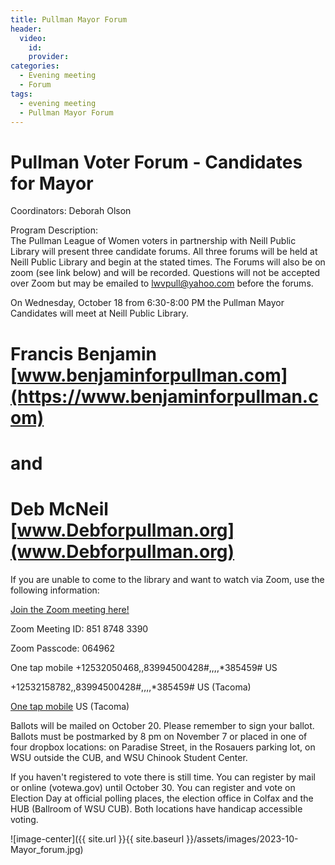 ```yaml
---
title: Pullman Mayor Forum
header:
  video:
    id:
    provider:
categories:
  - Evening meeting
  - Forum
tags:
  - evening meeting
  - Pullman Mayor Forum
---
```


#  Pullman Voter Forum - Candidates for Mayor

Coordinators: Deborah Olson

Program Description:  
The Pullman League of Women voters in partnership with Neill Public Library will present three candidate forums. All three forums will be held at Neill Public Library and begin at the stated times. The Forums will also be on zoom (see link below) and will be recorded. Questions will not be accepted over Zoom but may be emailed to [lwvpull@yahoo.com](mailto:lwvpull@yahoo.com) before the forums.

On Wednesday, October 18 from 6:30-8:00 PM the Pullman Mayor Candidates will meet at Neill Public Library.

# Francis Benjamin [www.benjaminforpullman.com](https://www.benjaminforpullman.com)

# and

# Deb McNeil [www.Debforpullman.org](www.Debforpullman.org)

If you are unable to come to the library and want to watch via Zoom, use the following information:

[Join the Zoom meeting here!](https://us02web.zoom.us/j/85187483390?pwd=VjBvVCs3YnZjSXVRbUltZGFRMzFOQT09)

Zoom Meeting ID: 851 8748 3390

Zoom Passcode: 064962

One tap mobile
+12532050468,,83994500428#,,,,*385459# US

+12532158782,,83994500428#,,,,*385459# US (Tacoma)

[One tap mobile](tel:+12532158782,,83994500428#,,,,*385459#) US (Tacoma)

Ballots will be mailed on October 20. Please remember to sign your ballot. Ballots must be postmarked by 8 pm on November 7 or placed in one of four dropbox locations: on Paradise Street, in the Rosauers parking lot, on WSU outside the CUB, and WSU Chinook Student Center.

If you haven't registered to vote there is still time. You can register by mail or online (votewa.gov) until October 30. You can register and vote on Election Day at official polling places, the election office in Colfax and the HUB (Ballroom of WSU CUB). Both locations have handicap accessible voting. 

![image-center]({{ site.url }}{{ site.baseurl }}/assets/images/2023-10-Mayor_forum.jpg)
